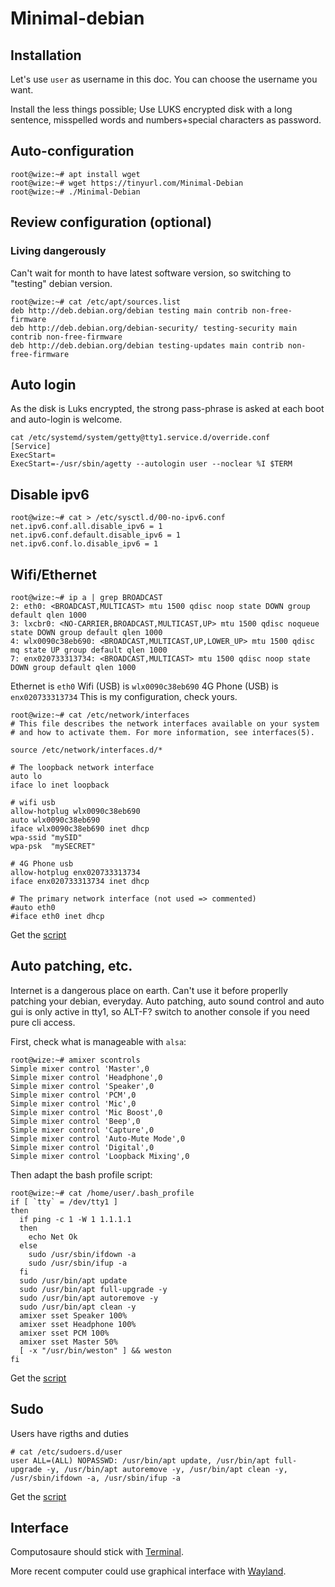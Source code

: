 # Minimal-debian

## Installation
Let's use `user` as username in this doc.
You can choose the username you want.

Install the less things possible; Use LUKS encrypted disk with a long sentence, misspelled words and numbers+special characters as password.

## Auto-configuration
```
root@wize:~# apt install wget
root@wize:~# wget https://tinyurl.com/Minimal-Debian
root@wize:~# ./Minimal-Debian
```

## Review configuration (optional)
### Living dangerously
Can't wait for month to have latest software version, so switching to "testing" debian version.
```
root@wize:~# cat /etc/apt/sources.list
deb http://deb.debian.org/debian testing main contrib non-free-firmware
deb http://deb.debian.org/debian-security/ testing-security main contrib non-free-firmware
deb http://deb.debian.org/debian testing-updates main contrib non-free-firmware
```
## Auto login
As the disk is Luks encrypted, the strong pass-phrase is asked at each boot and auto-login is welcome.
```
cat /etc/systemd/system/getty@tty1.service.d/override.conf
[Service]
ExecStart=
ExecStart=-/usr/sbin/agetty --autologin user --noclear %I $TERM
```
## Disable ipv6
```
root@wize:~# cat > /etc/sysctl.d/00-no-ipv6.conf
net.ipv6.conf.all.disable_ipv6 = 1
net.ipv6.conf.default.disable_ipv6 = 1
net.ipv6.conf.lo.disable_ipv6 = 1
```
## Wifi/Ethernet
```
root@wize:~# ip a | grep BROADCAST
2: eth0: <BROADCAST,MULTICAST> mtu 1500 qdisc noop state DOWN group default qlen 1000
3: lxcbr0: <NO-CARRIER,BROADCAST,MULTICAST,UP> mtu 1500 qdisc noqueue state DOWN group default qlen 1000
4: wlx0090c38eb690: <BROADCAST,MULTICAST,UP,LOWER_UP> mtu 1500 qdisc mq state UP group default qlen 1000
7: enx020733313734: <BROADCAST,MULTICAST> mtu 1500 qdisc noop state DOWN group default qlen 1000
```
Ethernet is `eth0`
Wifi (USB) is `wlx0090c38eb690`
4G Phone (USB) is `enx020733313734`
This is my configuration, check yours.
```
root@wize:~# cat /etc/network/interfaces
# This file describes the network interfaces available on your system
# and how to activate them. For more information, see interfaces(5).

source /etc/network/interfaces.d/*

# The loopback network interface
auto lo
iface lo inet loopback

# wifi usb
allow-hotplug wlx0090c38eb690
auto wlx0090c38eb690
iface wlx0090c38eb690 inet dhcp
wpa-ssid "mySID"
wpa-psk  "mySECRET"

# 4G Phone usb
allow-hotplug enx020733313734
iface enx020733313734 inet dhcp

# The primary network interface (not used => commented)
#auto eth0
#iface eth0 inet dhcp
```
Get the [script](src/create_network_interface_template)
## Auto patching, etc.
Internet is a dangerous place on earth. Can't use it before properlly patching your debian, everyday. Auto patching, auto sound control and auto gui is only active in tty1, so ALT-F? switch to another console if you need pure cli access.

First, check what is manageable with `alsa`:
```
root@wize:~# amixer scontrols 
Simple mixer control 'Master',0
Simple mixer control 'Headphone',0
Simple mixer control 'Speaker',0
Simple mixer control 'PCM',0
Simple mixer control 'Mic',0
Simple mixer control 'Mic Boost',0
Simple mixer control 'Beep',0
Simple mixer control 'Capture',0
Simple mixer control 'Auto-Mute Mode',0
Simple mixer control 'Digital',0
Simple mixer control 'Loopback Mixing',0
```
Then adapt the bash profile script:
```
root@wize:~# cat /home/user/.bash_profile
if [ `tty` = /dev/tty1 ]
then
  if ping -c 1 -W 1 1.1.1.1
  then
    echo Net Ok
  else
    sudo /usr/sbin/ifdown -a
    sudo /usr/sbin/ifup -a
  fi
  sudo /usr/bin/apt update
  sudo /usr/bin/apt full-upgrade -y
  sudo /usr/bin/apt autoremove -y
  sudo /usr/bin/apt clean -y
  amixer sset Speaker 100%
  amixer sset Headphone 100%
  amixer sset PCM 100%
  amixer sset Master 50%
  [ -x "/usr/bin/weston" ] && weston
fi
```
Get the [script](src/create_bash_profile)
## Sudo
Users have rigths and duties
```
# cat /etc/sudoers.d/user
user ALL=(ALL) NOPASSWD: /usr/bin/apt update, /usr/bin/apt full-upgrade -y, /usr/bin/apt autoremove -y, /usr/bin/apt clean -y, /usr/sbin/ifdown -a, /usr/sbin/ifup -a
```
Get the [script](src/create_sudoers_d_user)

## Interface
Computosaure should stick with [Terminal](Terminal.md).

More recent computer could use graphical interface with [Wayland](Wayland.md).

